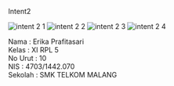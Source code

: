 Intent2

![intent 2 1](https://cloud.githubusercontent.com/assets/22217533/21752345/ebcee746-d608-11e6-932a-ef421acece59.png)
![intent 2 2](https://cloud.githubusercontent.com/assets/22217533/21752347/ef1fe5a8-d608-11e6-807f-117c9bfc3020.png)
![intent 2 3](https://cloud.githubusercontent.com/assets/22217533/21752349/f2abe05a-d608-11e6-911f-fe5c4eb7092f.png)
![intent 2 4](https://cloud.githubusercontent.com/assets/22217533/21752350/f528c366-d608-11e6-98b6-b6aad9b5223d.png)

Nama : Erika Prafitasari <br>
Kelas : XI RPL 5<br>
No Urut : 10 <br>
NIS : 4703/1442.070 <br> 
Sekolah : SMK TELKOM MALANG <br>

